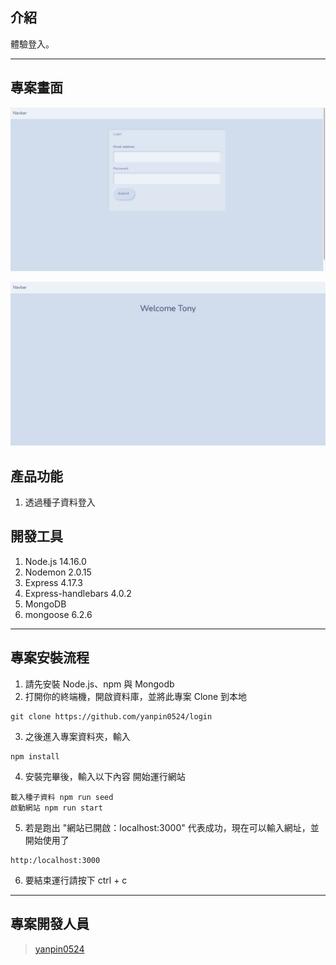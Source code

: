 ## 介紹
體驗登入。

---

## 專案畫面

![image](https://github.com/yanpin0524/login/blob/master/images/loginTest002.png)

![image](https://github.com/yanpin0524/login/blob/master/images/loginTest001.png)

## 產品功能

1. 透過種子資料登入
## 開發工具

1. Node.js 14.16.0
2. Nodemon 2.0.15
3. Express 4.17.3
4. Express-handlebars 4.0.2
6. MongoDB
7. mongoose 6.2.6
---
## 專案安裝流程

1. 請先安裝 Node.js、npm 與 Mongodb
2. 打開你的終端機，開啟資料庫，並將此專案 Clone 到本地
```
git clone https://github.com/yanpin0524/login
```
3. 之後進入專案資料夾，輸入
```
npm install
```
4. 安裝完畢後，輸入以下內容 開始運行網站
```
載入種子資料 npm run seed
啟動網站 npm run start
```
5. 若是跑出 "網站已開啟：localhost:3000" 代表成功，現在可以輸入網址，並開始使用了
```
http:/localhost:3000
```
6. 要結束運行請按下 ctrl + c
---
## 專案開發人員
> [yanpin0524](https://github.com/yanpin0524)
